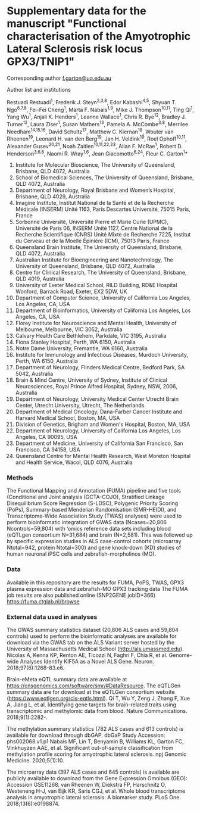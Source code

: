 # Supplementary data for the manuscript "Functional characterisation of the Amyotrophic Lateral Sclerosis risk locus GPX3/TNIP1"

Corresponding author f.garton@uq.edu.au 

Author list and institutions

Restuadi Restuadi<sup>1</sup>, Frederik J. Steyn<sup>2,3,8</sup>, Edor Kabashi<sup>4,5</sup>, Shyuan T. Ngo<sup>6,7,8</sup>, Fei-Fei Cheng<sup>1</sup>, Marta F. Nabais<sup>1,9</sup>, Mike J. Thompson<sup>10,11</sup>, Ting Qi<sup>1</sup>, Yang Wu<sup>1</sup>, Anjali K. Henders<sup>1</sup>, Leanne Wallace<sup>1</sup>, Chris R. Bye<sup>12</sup>, Bradley J. Turner<sup>12</sup>, Laura Ziser<sup>1</sup>, Susan Mathers<sup>13</sup>, Pamela A. McCombe<sup>3,8</sup>, Merrilee Needham<sup>14,15,16</sup>, David Schultz<sup>17</sup>, Matthew C. Kiernan<sup>18</sup>, Wouter van Rheenen<sup>19</sup>, Leonard H. van den Berg<sup>19</sup>, Jan H. Veldink<sup>19</sup>, Roel Ophoff<sup>10,11</sup>, Alexander Gusev<sup>20,21</sup>, Noah Zaitlen<sup>10,11,22,23</sup>, Allan F. McRae<sup>1</sup>, Robert D. Henderson<sup>3,6,8</sup>, Naomi R. Wray<sup>1,6</sup>, Jean Giacomotto<sup>6,24</sup>, Fleur C. Garton<sup>1</sup>*

1. Institute for Molecular Bioscience, The University of Queensland, Brisbane, QLD 4072, Australia
2. School of Biomedical Sciences, The University of Queensland, Brisbane, QLD 4072, Australia
3. Department of Neurology, Royal Brisbane and Women’s Hospital, Brisbane, QLD 4029, Australia
4. Imagine Institute, Institut National de la Santé et de la Recherche Médicale (INSERM) Unité 1163, Paris Descartes Université, 75015 Paris, France
5. Sorbonne Université, Université Pierre et Marie Curie (UPMC), Université de Paris 06, INSERM Unité 1127, Centre National de la Recherche Scientifique (CNRS) Unité Mixte de Recherche 7225, Institut du Cerveau et de la Moelle Épinière (ICM), 75013 Paris, France
6. Queensland Brain Institute, The University of Queensland, Brisbane, QLD 4072, Australia
7. Australian Institute for Bioengineering and Nanotechnology, The University of Queensland, Brisbane, QLD 4072, Australia
8. Centre for Clinical Research, The University of Queensland, Brisbane, QLD 4019, Australia
9. University of Exeter Medical School, RILD Building, RD&E Hospital Wonford, Barrack Road, Exeter, EX2 5DW, UK
10. Department of Computer Science, University of California Los Angeles, Los Angeles, CA, USA
11. Department of Bioinformatics, University of California Los Angeles, Los Angeles, CA, USA
12. Florey Institute for Neuroscience and Mental Health, University of Melbourne, Melbourne, VIC 3052, Australia
13. Calvary Health Care Bethlehem, Parkdale, VIC 3195, Australia
14. Fiona Stanley Hospital, Perth, WA 6150, Australia
15. Notre Dame University, Fremantle, WA 6160, Australia
16. Institute for Immunology and Infectious Diseases, Murdoch University, Perth, WA 6150, Australia
17. Department of Neurology, Flinders Medical Centre, Bedford Park, SA 5042, Australia
18. Brain & Mind Centre, University of Sydney, Institute of Clinical Neurosciences, Royal Prince Alfred Hospital, Sydney, NSW, 2006, Australia
19. Department of Neurology, University Medical Center Utrecht Brain Center, Utrecht University, Utrecht, The Netherlands
20. Department of Medical Oncology, Dana-Farber Cancer Institute and Harvard Medical School, Boston, MA, USA
21. Division of Genetics, Brigham and Women's Hospital, Boston, MA, USA
22. Department of Neurology, University of California Los Angeles, Los Angeles, CA 90095, USA
23. Department of Medicine, University of California San Francisco, San Francisco, CA 94158, USA
24. Queensland Centre for Mental Health Research, West Moreton Hospital and Health Service, Wacol, QLD 4076, Australia


### Methods
The Functional Mapping and Annotation (FUMA) pipeline and five tools (Conditional and Joint analysis (GCTA-COJO), Stratified Linkage Disequilibrium Score Regression (S-LDSC), Polygenic Priority Scoring (PoPs), Summary-based Mendelian Randomisation (SMR-HEIDI), and Transcriptome-Wide Association Study (TWAS) analyses) were used to perform bioinformatic integration of GWAS data (Ncases=20,806 Ncontrols=59,804) with ‘omics reference data sets including blood (eQTLgen consortium N=31,684) and brain (N=2,581). This was followed up by specific expression studies in ALS case-control cohorts (microarray Ntotal=942, protein Ntotal=300) and gene knock-down (KD) studies of human neuronal iPSC cells and zebrafish-morpholinos (MO). 


### Data
Available in this repository are the results for FUMA, PoPS, TWAS, GPX3 plasma expression data and zebrafish-MO GPX3 tracking data 
The FUMA job results are also published online (SNP2GENE jobID*366) https://fuma.ctglab.nl/browse

### External data used in analyses

The GWAS summary statistics dataset (20,806 ALS cases and 59,804 controls) used to perform the bioinformatic analyses are available for download via the GWAS tab on the ALS Variant server hosted by the University of Massachusetts Medical School (http://als.umassmed.edu).
Nicolas A, Kenna KP, Renton AE, Ticozzi N, Faghri F, Chia R, et al. Genome-wide Analyses Identify KIF5A as a Novel ALS Gene. Neuron. 2018;97(6):1268-83.e6.

Brain-eMeta eQTL summary data are available at https://cnsgenomics.com/software/smr/#DataResource. The eQTLGen summary data are for download at the eQTLGen consortium website (https://www.eqtlgen.org/cis-eqtls.html).
Qi T, Wu Y, Zeng J, Zhang F, Xue A, Jiang L, et al. Identifying gene targets for brain-related traits using transcriptomic and methylomic data from blood. Nature Communications. 2018;9(1):2282-.

The methylation summary statistics (782 ALS cases and 613 controls) is available for download through dbGAP. dbGaP Study Accession: phs002068.v1.p1
Nabais MF, Lin T, Benyamin B, Williams KL, Garton FC, Vinkhuyzen AAE, et al. Significant out-of-sample classification from methylation profile scoring for amyotrophic lateral sclerosis. npj Genomic Medicine. 2020;5(1):10.

The microarray data (397 ALS cases and 645 controls) is available are publicly available to download from the Gene Expression Omnibus (GEO): Accession GSE11268.
van Rheenen W, Diekstra FP, Harschnitz O, Westeneng H-J, van Eijk KR, Saris CGJ, et al. Whole blood transcriptome analysis in amyotrophic lateral sclerosis: A biomarker study. PLoS One. 2018;13(6):e0198874.

